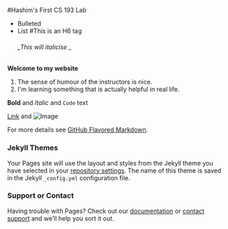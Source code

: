 

#Hashim's First CS 193 Lab

- Bulleted
- List
#This is an H6 tag <h6>
_This will italicise _

**Welcome to my website**

1. The sense of humour of the instructors is nice.
2. I'm learning something that is actually helpful in real life.
  

**Bold** and _Italic_ and `Code` text

[Link](url) and ![Image](src)

  

For more details see [GitHub Flavored Markdown](https://guides.github.com/features/mastering-markdown/).

### Jekyll Themes

Your Pages site will use the layout and styles from the Jekyll theme you have selected in your [repository settings](https://github.com/kalutes/CS193_Fall18_Lab1/settings). The name of this theme is saved in the Jekyll `_config.yml` configuration file.

### Support or Contact

Having trouble with Pages? Check out our [documentation](https://help.github.com/categories/github-pages-basics/) or [contact support](https://github.com/contact) and we’ll help you sort it out.
